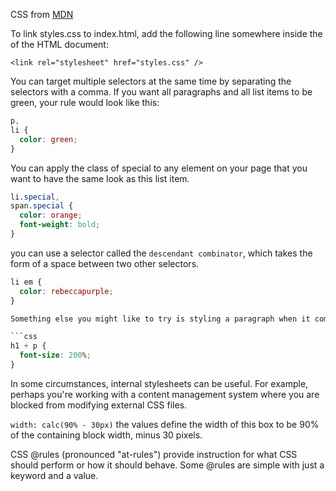 CSS from [MDN](https://developer.mozilla.org/en-US/docs/Web/CSS?retiredLocale=de)  

To link styles.css to index.html, add the following line somewhere inside the <head> of the HTML document: 

`<link rel="stylesheet" href="styles.css" />`  

You can target multiple selectors at the same time by separating the selectors with a comma. If you want all paragraphs and all list items to be green, your rule would look like this: 

```css
p,
li {
  color: green;
}
```  

You can apply the class of special to any element on your page that you want to have the same look as this list item.  

```css
li.special,
span.special {
  color: orange;
  font-weight: bold;
}
```  
you can use a selector called the `descendant combinator`, which takes the form of a space between two other selectors.  

```css
li em {
  color: rebeccapurple;
}
```

```css
Something else you might like to try is styling a paragraph when it comes directly after a heading at the same hierarchy level in the HTML. To do so, place a `+` (an *adjacent sibling combinator*) between the selectors.

```css
h1 + p {
  font-size: 200%;
}
```  

In some circumstances, internal stylesheets can be useful. For example, perhaps you're working with a content management system where you are blocked from modifying external CSS files.  

`width: calc(90% - 30px)` the values define the width of this box to be 90% of the containing block width, minus 30 pixels.  

CSS @rules (pronounced "at-rules") provide instruction for what CSS should perform or how it should behave. Some @rules are simple with just a keyword and a value.  

